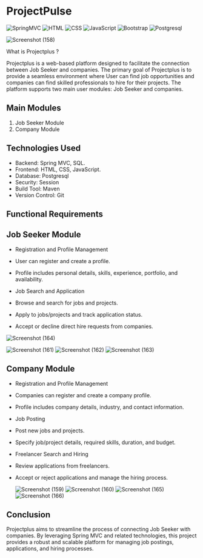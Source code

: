 # ProjectPulse

![SpringMVC](https://img.shields.io/badge/SpringMVC-4-green)
![HTML](https://img.shields.io/badge/HTML-5-red)
![CSS](https://img.shields.io/badge/CSS-3-blue)
![JavaScript](https://img.shields.io/badge/JavaScript-ES6-yellow)
![Bootstrap](https://img.shields.io/badge/Bootstrap-5.0-purple)
![Postgresql](https://img.shields.io/badge/Postgresql-JPA-yellreen)




![Screenshot (158)](https://github.com/GauravPatilGR/Projectplus-Spring-MVC-Java-Project/assets/123281827/76476527-7dbb-4aa6-bbec-ae5b121db566)



 What is  Projectplus ?

Projectplus is a web-based platform designed to facilitate the connection between Job Seeker and companies. The primary goal of Projectplus is to provide a seamless environment where User can find job opportunities and companies can find skilled professionals to hire for their projects. The platform supports two main user modules: Job Seeker and companies.


## Main Modules
1. Job Seeker Module
2. Company Module
## Technologies Used
- Backend: Spring MVC, SQL.
- Frontend: HTML, CSS, JavaScript.
- Database: Postgresql
- Security: Session
- Build Tool: Maven
- Version Control: Git

## Functional Requirements
## Job Seeker Module
- Registration and Profile Management
- User can register and create a profile.
- Profile includes personal details, skills, experience, portfolio, and availability.
- Job Search and Application

- Browse and search for jobs and projects.
- Apply to jobs/projects and track application status.


- Accept or decline direct hire requests from companies.

![Screenshot (164)](https://github.com/GauravPatilGR/Projectplus-Spring-MVC-Java-Project/assets/123281827/377a23bd-29d3-4429-a20e-dbc94c591f7b)

  ![Screenshot (161)](https://github.com/GauravPatilGR/Projectplus-Spring-MVC-Java-Project/assets/123281827/b554fb2d-ccd4-45f7-92dc-86a9d35a5667)
  ![Screenshot (162)](https://github.com/GauravPatilGR/Projectplus-Spring-MVC-Java-Project/assets/123281827/cc782b1d-d969-4b0d-8fa6-27cc6ff8a88d)
  ![Screenshot (163)](https://github.com/GauravPatilGR/Projectplus-Spring-MVC-Java-Project/assets/123281827/5af08309-5d75-46b6-9420-b2c44aa07013)



## Company Module
- Registration and Profile Management

- Companies can register and create a company profile.
- Profile includes company details, industry, and contact information.
- Job Posting
- Post new jobs and projects.
- Specify job/project details, required skills, duration, and budget.
- Freelancer Search and Hiring
- Review applications from freelancers.
- Accept or reject applications and manage the hiring process.

   ![Screenshot (159)](https://github.com/GauravPatilGR/Projectplus-Spring-MVC-Java-Project/assets/123281827/c5d407eb-8edd-4330-b277-4ce2b1e8d1bb)
  ![Screenshot (160)](https://github.com/GauravPatilGR/Projectplus-Spring-MVC-Java-Project/assets/123281827/3850e1a2-067f-4ccf-a5d9-c1e5778aec8b)
  ![Screenshot (165)](https://github.com/GauravPatilGR/Projectplus-Spring-MVC-Java-Project/assets/123281827/6162da10-8514-46dd-a2b3-e8cfa77ab1fb)
  ![Screenshot (166)](https://github.com/GauravPatilGR/Projectplus-Spring-MVC-Java-Project/assets/123281827/4fd878a1-5158-4929-9c05-d69bbed9120e)

## Conclusion
Projectplus aims to streamline the process of connecting Job Seeker with companies. By leveraging Spring MVC and related technologies, this project provides a robust and scalable platform for managing job postings, applications, and hiring processes.

